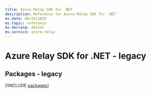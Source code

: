 ```yaml
---
title: Azure Relay SDK for .NET
description: Reference for Azure Relay SDK for .NET
ms.date: 08/25/2025
ms.topic: reference
ms.devlang: dotnet
ms.service: azure-relay
---
```

# Azure Relay SDK for .NET - legacy
## Packages - legacy
[!INCLUDE [packages](relay-index.md)]